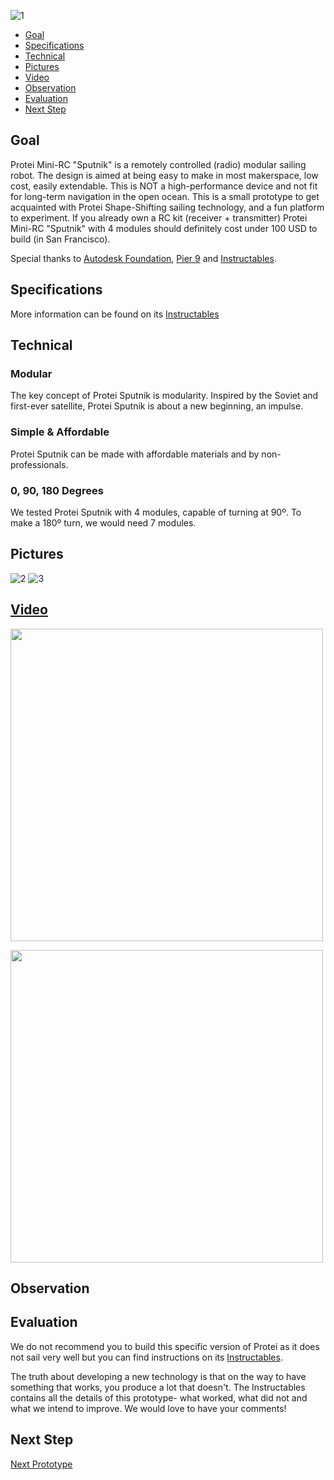 ![1](https://static1.squarespace.com/static/588c5e468419c2ec3fced0c0/t/588cbb03e4fcb5a6cdbb8736/1485617947501/FMMYGM6IW5JDI8X.LARGE.jpg?format=1000w)
* [Goal](https://github.com/Scoutbots/Protei/wiki/12.0_Sputnik#goal)
* [Specifications](https://github.com/Scoutbots/Protei/wiki/12.0_Sputnik#specifications)
* [Technical](https://github.com/Scoutbots/Protei/wiki/12.0_Sputnik#technical)
* [Pictures](https://github.com/Scoutbots/Protei/wiki/12.0_Sputnik#pictures)
* [Video](https://github.com/Scoutbots/Protei/wiki/12.0_Sputnik#video)
* [Observation](https://github.com/Scoutbots/Protei/wiki/12.0_Sputnik#observation)
* [Evaluation](https://github.com/Scoutbots/Protei/wiki/12.0_Sputnik#evaluation)
* [Next Step](https://github.com/Scoutbots/Protei/wiki/12.0_Sputnik#next-step)

## Goal

Protei Mini-RC "Sputnik" is a remotely controlled (radio) modular sailing robot. The design is aimed at being easy to make in most makerspace, low cost, easily extendable. This is NOT a high-performance device and not fit for long-term navigation in the open ocean. This is a small prototype to get acquainted with Protei Shape-Shifting sailing technology, and a fun platform to experiment. If you already own a RC kit (receiver + transmitter) Protei Mini-RC "Sputnik" with 4 modules should definitely cost under 100 USD to build (in San Francisco).

Special thanks to [Autodesk Foundation](http://www.autodesk.org/), [Pier 9](http://www.autodesk.com/artist-in-residence/home) and [Instructables](http://www.instructables.com/).

## Specifications

More information can be found on its [Instructables](http://www.instructables.com/id/Protei-MIni-RC-Sputnik/)

## Technical

### Modular
The key concept of Protei Sputnik is modularity. Inspired by the Soviet and first-ever satellite, Protei Sputnik is about a new beginning, an impulse.

### Simple & Affordable
Protei Sputnik can be made with affordable materials and by non-professionals.

### 0, 90, 180 Degrees
We tested Protei Sputnik with 4 modules, capable of turning at 90º. To make a 180º turn, we would need 7 modules.

## Pictures

![2](https://static1.squarespace.com/static/588c5e468419c2ec3fced0c0/t/588cbb56e4fcb5a6cdbb89c5/1485618019255/?format=300w)
![3](https://static1.squarespace.com/static/588c5e468419c2ec3fced0c0/t/588cbbad1b631b0e7ceee095/1485618107440/FGLXT6JIWI0TKML.LARGE.jpg?format=500w)


## [Video](https://www.youtube.com/watch?v=VQGKv4l34y8)

[<img src="http://img.youtube.com/vi/VQGKv4l34y8/0.jpg" width="500px">](https://www.youtube.com/watch?v=VQGKv4l34y8)


[<img src="http://img.youtube.com/vi/Q3Gqj7LBTtw/0.jpg" width="500px">](https://www.youtube.com/watch?v=Q3Gqj7LBTtw)



## Observation




## Evaluation

We do not recommend you to build this specific version of Protei as it does not sail very well but you can find instructions on its [Instructables](http://www.instructables.com/id/Protei-MIni-RC-Sputnik/).

The truth about developing a new technology is that on the way to have something that works, you produce a lot that doesn't. The Instructables contains all the details of this prototype- what worked, what did not and what we intend to improve. We would love to have your comments!

## Next Step

[Next Prototype](https://www.scoutbots.com/protei/#/130_next_prototype/)
